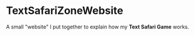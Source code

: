 # TextSafariZoneWebsite
A small "website" I put together to explain how my **Text Safari Game** works.

